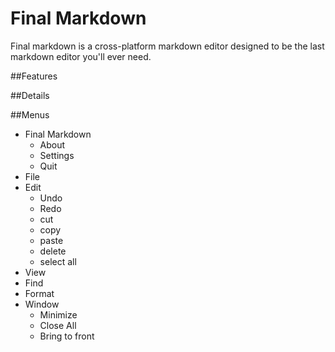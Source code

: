 # Final Markdown

Final markdown is a cross-platform markdown editor designed to be the last markdown editor you'll ever need.

##Features



##Details

##Menus

* Final Markdown
    * About
    * Settings
    * Quit
* File
* Edit
    * Undo
    * Redo
    * cut
    * copy
    * paste
    * delete
    * select all
* View
* Find
* Format
* Window
    * Minimize
    * Close All
    * Bring to front



